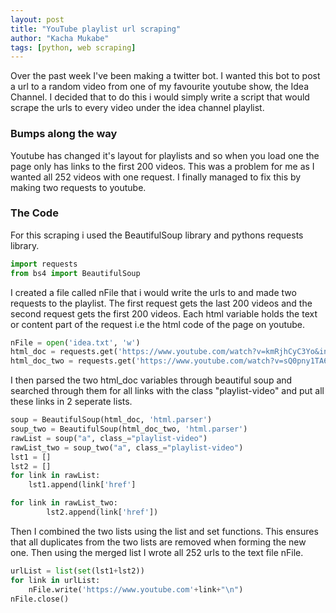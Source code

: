 ```yaml
---
layout: post
title: "YouTube playlist url scraping"
author: "Kacha Mukabe"
tags: [python, web scraping]
---
```


Over the past week I've been making a twitter bot. I wanted this bot to post a url to a random video from one of my favourite youtube show, the Idea Channel.
I decided that to do this i would simply write a script that would scrape the urls to every video under the idea channel playlist.

### Bumps along the way

Youtube has changed it's layout for playlists and so when you load one the page only has links to the first 200 videos. 
This was a problem for me as I wanted all 252 videos with one request.
I finally managed to fix this by making two requests to youtube.

### The Code

For this scraping i used the BeautifulSoup library and pythons requests library.

```python
import requests
from bs4 import BeautifulSoup
```

I created a file called nFile that i would write the urls to and made two requests to the playlist.
The first request gets the last 200 videos and the second request gets the first 200 videos.
Each html variable holds the text or content part of the request i.e the html code of the page on youtube.

```python
nFile = open('idea.txt', 'w')
html_doc = requests.get('https://www.youtube.com/watch?v=kmRjhCyC3Yo&index=252&list=PL69BD06CC757E1D61').text
html_doc_two = requests.get('https://www.youtube.com/watch?v=sQ0pny1TA6U&list=PL69BD06CC757E1D61&index=1').text
```

I then parsed the two html_doc variables through beautiful soup and searched through them for all links with the class "playlist-video" and put all these links in 2 seperate lists.

```python
soup = BeautifulSoup(html_doc, 'html.parser')
soup_two = BeautifulSoup(html_doc_two, 'html.parser')
rawList = soup("a", class_="playlist-video")
rawList_two = soup_two("a", class_="playlist-video")
lst1 = []
lst2 = []
for link in rawList:
    lst1.append(link['href']

for link in rawList_two:
        lst2.append(link['href'])
```

Then I combined the two lists using the list and set functions. This ensures that all duplicates from the two lists are removed when forming the new one.
Then using the merged list I wrote all 252 urls to the text file nFile.

```python
urlList = list(set(lst1+lst2))
for link in urlList:
    nFile.write('https://www.youtube.com'+link+"\n")
nFile.close()
```